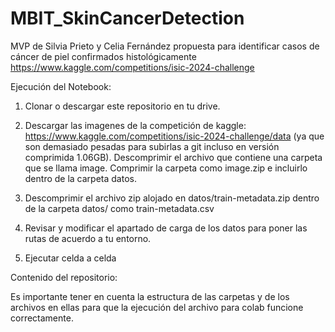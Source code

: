 # MBIT_SkinCancerDetection
MVP de Silvia Prieto y Celia Fernández propuesta para identificar casos de cáncer de piel confirmados histológicamente  https://www.kaggle.com/competitions/isic-2024-challenge

Ejecución del Notebook:

 1. Clonar o descargar este repositorio en tu drive.

 2. Descargar las imagenes de la competición de kaggle: https://www.kaggle.com/competitions/isic-2024-challenge/data (ya que son demasiado pesadas para subirlas a git incluso en versión comprimida 1.06GB). Descomprimir el archivo que contiene una carpeta que se llama image. Comprimir la carpeta como image.zip e incluirlo dentro de la carpeta datos.

 3. Descomprimir el archivo zip alojado en datos/train-metadata.zip dentro de la carpeta datos/ como train-metadata.csv
 
 4. Revisar y modificar el apartado de carga de los datos para poner las rutas de acuerdo a tu entorno.
 
 5. Ejecutar celda a celda

 Contenido del repositorio:
 
Es importante tener en cuenta la estructura de las carpetas y de los archivos en ellas para que la ejecución del archivo para colab funcione correctamente.



